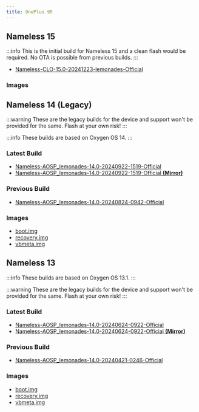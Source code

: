 ```yaml
---
title: OnePlus 9R
---
```


## Nameless 15

:::info
This is the initial build for Nameless 15 and a clean flash would be required. No OTA is possible from previous builds.
:::

- [Nameless-CLO-15.0-20241223-lemonades-Official](https://sourceforge.net/projects/nameless-clo/files/lemonades/Nameless-CLO-15.0-20241223-lemonades-Official.zip/download)

### Images

## Nameless 14 (Legacy)

:::warning
These are the legacy builds for the device and support won't be provided for the same. Flash at your own risk!
:::

:::info
These builds are based on Oxygen OS 14.
:::

### Latest Build
- [Nameless-AOSP_lemonades-14.0-20240922-1519-Official ](https://sourceforge.net/projects/nameless-aosp/files/lemonades/Nameless-AOSP_lemonades-14.0-20240922-1519-Official.zip/download)
- [Nameless-AOSP_lemonades-14.0-20240922-1519-Official __(Mirror)__](https://pixeldrain.com/u/neKfgRMz)

### Previous Build
- [Nameless-AOSP_lemonades-14.0-20240824-0942-Official](https://sourceforge.net/projects/nameless-aosp/files/lemonades/Nameless-AOSP_lemonades-14.0-20240824-0942-Official.zip/download)

### Images
- [boot.img](https://drive.google.com/file/d/15NPHN67ZeISbqCeG17cnOZp9RlHavUJn/view)
- [recovery.img](https://sourceforge.net/projects/nameless-aosp/files/lemonades/imgs_14/recovery.img/download)
- [vbmeta.img](https://sourceforge.net/projects/nameless-aosp/files/lemonades/imgs_14/vbmeta.img/download)

## Nameless 13

:::info
These builds are based on Oxygen OS 13.1.
:::

:::warning
These are the legacy builds for the device and support won't be provided for the same. Flash at your own risk!
:::

### Latest Build
- [Nameless-AOSP_lemonades-14.0-20240624-0922-Official ](https://sourceforge.net/projects/nameless-aosp/files/lemonades/Nameless-AOSP_lemonades-14.0-20240624-0922-Official.zip/download)
- [Nameless-AOSP_lemonades-14.0-20240624-0922-Official __(Mirror)__](https://drive.google.com/file/d/1d3Shhmew_S0xqVhLB9IvVC1Jf2ffX6Tu/view)

### Previous Build
- [Nameless-AOSP_lemonades-14.0-20240421-0246-Official](https://sourceforge.net/projects/nameless-aosp/files/lemonades/Nameless-AOSP_lemonades-14.0-20240421-0246-Official.zip/download)

### Images
- [boot.img](https://sourceforge.net/projects/nameless-aosp/files/lemonades/imgs_14/boot.img/download)
- [recovery.img](https://sourceforge.net/projects/nameless-aosp/files/lemonades/imgs_14/recovery.img/download)
- [vbmeta.img](https://sourceforge.net/projects/nameless-aosp/files/lemonades/imgs_14/vbmeta.img/download)
